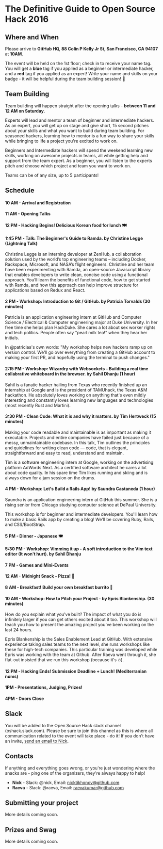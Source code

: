 # The Definitive Guide to Open Source Hack 2016

## Where and When
Please arrive to **GitHub HQ, 88 Colin P Kelly Jr St, San Francisco, CA 94107**
at **10AM**.

The event will be held on the 1st floor; check in to receive your
name tag. You will get a **blue** tag if you applied as a beginner or intermediate
hacker, and a **red** tag if you applied as an expert! Write your name and skills
on your badge - it will be helpful during the team building session! 🎉

## Team Building
Team building will happen straight after the opening talks - **between 11 and 12
AM on Saturday**.

Experts will lead and mentor a team of beginner and intermediate hackers. 
As an expert, you will get up on stage and give short, 15 second pitches about your
skills and what you want to build during team building. For seasoned hackers, learning how to mentor is a fun way to share your skills while bringing to life a project you're excited to work on.

Beginners and Intermediate hackers will spend the weekend learning new skills,
working on awesome projects in teams, all while getting help and support from 
the team expert. As a beginner, you will listen to the experts pitch and choose
which project and team you want to work on. 

Teams can be of any size, up to 5 participants!

## Schedule

#### 10 AM - Arrival and Registration

#### 11 AM - Opening Talks

#### 12 PM - Hacking Begins! Delicious Korean food for lunch 🍽

#### 1:45 PM - Talk: The Beginner's Guide to Ramda. by Christine Legge (Lightning Talk)

Christine Legge is an interning developer at ZenHub, a collaboration solution
used by the world’s top engineering teams – including Docker, Rackspace,
Microsoft, and NASA’s flight engineers. Christine and her team have been
experimenting with Ramda, an open-source Javascript library that enables
developers to write clean, concise code using a functional approach. You’ll
learn the benefits of functional code, how to get started with Ramda, and how
this approach can help improve structure for applications based on Redux and
React.

#### 2 PM - Workshop: Introduction to Git / GitHub. by Patricia Torvalds (30 minutes)
Patricia is an application engineering intern at GitHub and
Computer Science / Electrical & Computer engineering major at Duke University.
In her free time she helps plan HackDuke. She cares a lot about sex worker rights
and tech politics. People often say "pearl milk tea!" when they hear her initials.

In @patriciaa's own words:
"My workshop helps new hackers ramp up on version control. We'll go over everything
from creating a GitHub account to making your first PR, and hopefully using the
terminal to push changes."

#### 2:15 PM - Workshop: Wizardry with Websockets - Building a real time collabrative whiteboard in the browser. by Sahil Dhanju (1 hour)

Sahil is a fanatic hacker hailing from Texas who recently finished up an
internship at Google and is the president of TAMUhack, the Texas A&M hackathon.
He absolutely loves working on anything that's even mildly interesting and
constantly loves learning new languages and technologies
(most recently Rust and Martini).

#### 3:30 PM - Clean Code: What it is and why it matters. by Tim Hertweck (15 minutes)

Making your code readable and maintainable is as important as making it executable.
Projects and entire companies have failed just because of a messy, unmaintainable
codebase. In this talk, Tim outlines the principles and guidelines for writing
clean code — code, that is elegant, straightforward and easy to read, understand
and maintain.

Tim is a software engineering intern at Google, working on the advertising
platform AdWords Next. As a certified software architect he cares a lot about
code quality. In his spare time Tim likes running and skiing and is always down
for a jam session on the drums.

#### 4 PM - Workshop: Let's Build a Rails App! by Saundra Castaneda	(1 hour)
Saundra is an application engineering intern at GitHub this summer. She is a
rising senior from Chicago studying computer science at DePaul University.

This workshop is for beginner and intermediate developers. You'll learn how to
make a basic Rails app by creating a blog! We'll be covering Ruby, Rails, and
CSS/BootStrap.

#### 5 PM - Dinner - Japanese 🍽

#### 5:30 PM - Workshop: Vimming it up - A soft introduction to the Vim text editor (It won't hurt). by Sahil Dhanju

#### 7 PM - Games and Mini-Events

#### 12 AM - Midnight Snack - Pizza! 🍕

#### 8 AM - Breakfast! Build your own breakfast burrito 🌯

#### 10 AM - Workshop: How to Pitch your Project - by Epris Blankenship. (30 minutes)

How do you explain what you've built? The impact of what you do is infinitely larger if you can get others excited about it too. This workshop will teach you how to present the amazing project you've been working on the last 24 hours.

Epris Blankenship is the Sales Enablement Lead at GitHub. With extensive experience taking sales teams to the next level, she runs workshops like these for high-tech companies. This particular training was developed while Epris was working with the team at Github. After Raeva went through it, she flat-out insisted that we run this workshop (because it's 🔥). 

#### 12 PM - Hacking Ends! Submission Deadline + Lunch! (Mediterranian noms)

#### 1PM - Presentations, Judging, Prizes!

#### 4PM - Doors Close

## Slack
You will be added to the Open Source Hack slack channel (oshack.slack.com).
Please be sure to join this channel as this is where all communication related
to the event will take place - do it! If you don't have an invite, [send an email
to Nick](mailto:nicktikhonov@github.com).

## Contacts
If anything and everything goes wrong, or you're just wondering where the
snacks are - ping one of the organizers, they're always happy to help!

* **Nick** - Slack: @nick, Email: nicktikhonov@github.com
* **Raeva** - Slack: @raeva, Email: raevakumar@github.com

## Submitting your project
More details coming soon.

## Prizes and Swag
More details coming soon.
